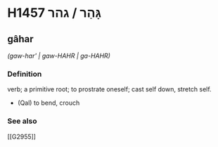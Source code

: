 # H1457 גָּהַר / גהר

## gâhar

_(gaw-har' | ɡaw-HAHR | ɡa-HAHR)_

### Definition

verb; a primitive root; to prostrate oneself; cast self down, stretch self.

- (Qal) to bend, crouch
### See also

[[G2955]]

